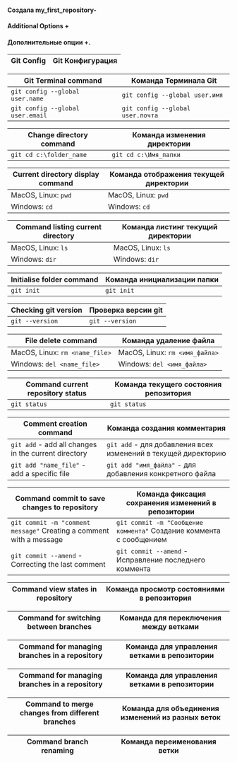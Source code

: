 #### Создала my_first_repository-

#### Additional Options + 

#### Дополнительные опции +.

|**Git Config**  |**Git Конфигурация**|
|----------------|---------------------|

|   **Git Terminal command**     |    **Команда Терминала Git**
|--------------------------------|--------------------------------|
|`git config --global user.name` |`git config --global user.имя`  |  
|`git config --global user.email`|`git config --global user.почта`|

|**Change directory command** |**Команда изменения директории**|
|-----------------------------|--------------------------------|
|`git cd c:\folder_name`      |`git cd c:\Имя_папки`           |

|**Current directory display command** |**Команда отображения текущей директории**|
|--------------------------------------|------------------------------------------|
|MacOS, Linux:  `pwd`                  |MacOS, Linux:  `pwd`                      |
|Windows:  `cd`                        |Windows:  `cd`                            |

|**Command listing  current directory**| **Команда листинг текущий директории**  |
|--------------------------------------|------------------------------------------|
|MacOS, Linux: `ls`                    |MacOS, Linux: `ls`                        |
| Windows: `dir`                       |Windows: `dir`                            |

|**Initialise folder command**| **Команда инициализации папки**|
|-----------------------------|--------------------------------|
|`git init`                   | `git init`                     |

|**Checking git version** | **Проверка версии git** |
|-------------------------|-------------------------|
|`git --version`          | `git --version`         |

| **File delete command**      |**Команда удаление файла**      |
|------------------------------|--------------------------------|
|MacOS, Linux: `rm <name_file>`|  MacOS, Linux: `rm <имя_файла>`|
|Windows: `del <name_file>`    |  Windows: `del <имя_файла>`    |

|**Command current repository status** | **Команда текущего состояния репозитория** |
|--------------------------------------|--------------------------------------------|
| `git status`                         | `git status`                               |

| **Comment creation command**                         | **Команда создания комментария**                             |
|------------------------------------------------------|--------------------------------------------------------------|
| `git add` - add all changes in the current directory |`git add` - для добавления всех изменений в текущей директорию|
| `git add "name_file"` -  add a specific file         |`git add "имя_файла"` - для добавления конкретного файла      | 

| **Command commit to save changes to repository**                     | **Команда фиксация сохранения изменений в репозитории** |
|----------------------------------------------------------------------|---------------------------------------------------------|
|`git commit -m "comment message"` Creating a comment with a message   | `git commit -m "Сообщение коммента"` Создание коммента с сообщением |
|`git commit --amend` - Correcting the last comment                    | `git commit --amend` - Исправление последнего коммента  |

|**Command  view states in repository**                |  **Команда просмотр состояниями в репозитория** |
|------------------------------------------------------|-------------------------------------------------|

|**Command for switching between branches**            |    **Команда для переключения между ветками** |
|------------------------------------------------------|-----------------------------------------------|

|**Command for managing branches in a repository**     |   **Команда для управления ветками в репозитории** |
|------------------------------------------------------|----------------------------------------------------|

|**Command for managing branches in a repository**     |   **Команда для управления ветками в репозитории** |
|------------------------------------------------------|----------------------------------------------------|

|**Сommand to merge changes from different branches**  |   **Команда для объединения изменений из разных веток**|
|------------------------------------------------------|--------------------------------------------------------|

|**Command branch renaming**                           |  **Команда переименования ветки** |
|------------------------------------------------------|-----------------------------------|
